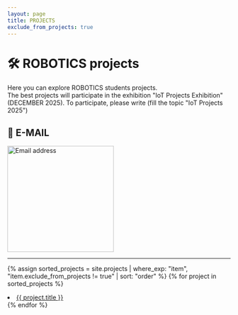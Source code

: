 ```yaml
---
layout: page
title: PROJECTS
exclude_from_projects: true
---
```


# 🛠️ ROBOTICS projects
Here you can explore ROBOTICS students projects.<br>
The best projects will participate in the exhibition "IoT Projects Exhibition" (DECEMBER 2025).
To participate, please write (fill the topic "IoT Projects 2025")

## 📨 E-MAIL  <!-- e-mail -->

  <div class="card">
     <img src="https://lab-rnu-lv.github.io/lab/assets/images/email.jpg" alt="Email address" width="240">
  </div>

---

{% assign sorted_projects = site.projects | where_exp: "item", "item.exclude_from_projects != true" | sort: "order" %}
{% for project in sorted_projects %}
  <li>
    <a href="{{ project.url | relative_url }}">{{ project.title }}</a>
  </li>
{% endfor %}
